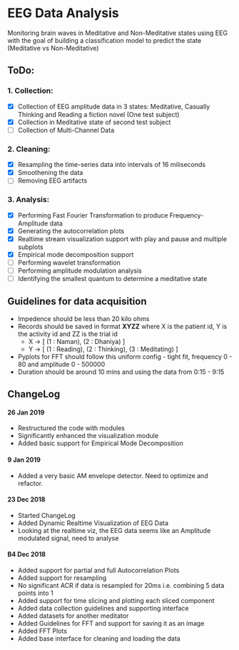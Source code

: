 
# EEG Data Analysis #
Monitoring brain waves in Meditative and Non-Meditative states using EEG with the goal of building a classification model to predict the state (Meditative vs Non-Meditative)

## ToDo: ## 

### 1. Collection: ###

- [x] Collection of EEG amplitude data in 3 states: Meditative, Casually Thinking and Reading a fiction novel (One test subject)
- [x] Collection in Meditative state of second test subject
- [ ] Collection of Multi-Channel Data

### 2. Cleaning: ###
- [x] Resampling the  time-series data into intervals of 16 miliseconds 
- [x] Smoothening the data
- [ ] Removing EEG artifacts

### 3. Analysis: ###
- [x] Performing Fast Fourier Transformation to produce Frequency-Amplitude data 
- [x] Generating the autocorrelation plots
- [x] Realtime stream visualization support with play and pause and multiple subplots
- [x] Empirical mode decomposition support
- [ ] Performing wavelet transformation
- [ ] Performing amplitude modulation analysis 
- [ ] Identifying the smallest quantum to determine a meditative state

## Guidelines for data acquisition
* Impedence should be less than 20 kilo ohms
* Records should be saved in format **XYZZ** where X is the patient id, Y is the activity id and ZZ is the trial id
    * X -> [ (1 : Naman), (2 : Dhaniya) ]
    * Y -> [ (1 : Reading), (2 : Thinking), (3 : Meditating) ]
* Pyplots for FFT should follow this uniform config - tight fit, frequency 0 - 80 and amplitude 0 - 500000
* Duration should be around 10 mins and using the data from 0:15 - 9:15

## ChangeLog
#### 26 Jan 2019
* Restructured the code with modules
* Significantly enhanced the visualization module
* Added basic support for Empirical Mode Decomposition
#### 9 Jan 2019
* Added a very basic AM envelope detector. Need to optimize and refactor.
#### 23 Dec 2018
* Started ChangeLog
* Added Dynamic Realtime Visualization of EEG Data
* Looking at the realtime viz, the EEG data seems like an Amplitude modulated signal, need to analyse
#### B4 Dec 2018
* Added support for partial and full Autocorrelation Plots
* Added support for resampling
* No significant ACR if data is resampled for 20ms i.e. combining 5 data points into 1
* Added support for time slicing and plotting each sliced component
* Added data collection guidelines and supporting interface
* Added datasets for another meditator
* Added Guidelines for FFT and support for saving it as an image
* Added FFT Plots
* Added base interface for cleaning and loading the data



